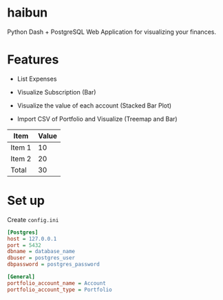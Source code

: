 # haibun

Python Dash + PostgreSQL Web Application for visualizing your finances.

# Features

- List Expenses

- Visualize Subscription (Bar)

- Visualize the value of each account (Stacked Bar Plot)

- Import CSV of Portfolio and Visualize (Treemap and Bar)

| Item | Value |
|---|---|
| Item 1 | 10 |
| Item 2 | 20 |
| Total  | 30 |


# Set up

Create `config.ini`

```ini
[Postgres]
host = 127.0.0.1
port = 5432
dbname = database_name
dbuser = postgres_user
dbpassword = postgres_password

[General]
portfolio_account_name = Account
portfolio_account_type = Portfolio
```
